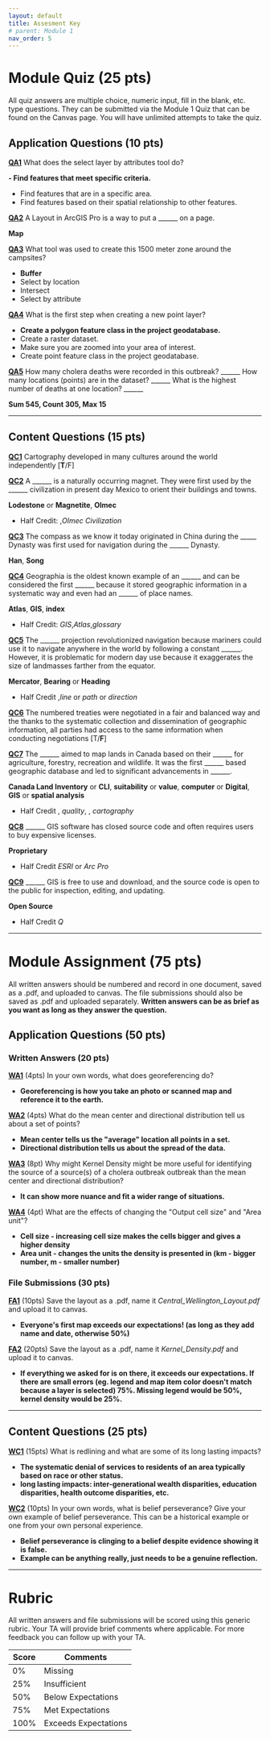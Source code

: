 ```yaml
---
layout: default
title: Assesment Key
# parent: Module 1
nav_order: 5
---
```


# Module Quiz (25 pts)

All quiz answers are multiple choice, numeric input, fill in the blank, etc. type questions.  They can be submitted via the Module 1 Quiz that can be found on the Canvas page.  You will have unlimited attempts to take the quiz.

## Application Questions (10 pts)

[**QA1**](Application_Part1.md#qa1)
What does the select layer by attributes tool do?

**- Find features that meet specific criteria.**
- Find features that are in a specific area.
- Find features based on their spatial relationship to other features.



[**QA2**](Application_Part1.md#qa2)
A Layout in ArcGIS Pro is a way to put a ______ on a page.

**Map**

[**QA3**](Application_Part1.md#qa3)
What tool was used to create this 1500 meter zone around the campsites?

- **Buffer**
- Select by location
- Intersect
- Select by attribute


[**QA4**](Application_Part1.md#qa4)
What is the first step when creating a new point layer?

- **Create a polygon feature class in the project geodatabase.**
- Create a raster dataset.
- Make sure you are zoomed into your area of interest. 
- Create point feature class in the project geodatabase.


[**QA5**](Application_Part2.md#qa5)
How many cholera deaths were recorded in this outbreak? ______ How many locations (points) are in the dataset? ______ What is the highest number of deaths at one location? ______

**Sum 545, Count 305, Max 15**


---

## Content Questions (15 pts)

[**QC1**](Content_Part1.md#qc1) 
Cartography developed in many cultures around the world independently [**T**/F]


[**QC2**](Content_Part1.md#qc2)
A ______ is a naturally occurring magnet.  They were first used by the ______ civilization in present day Mexico to orient their buildings and towns.

**Lodestone** or **Magnetite**, **Olmec**

- Half Credit: ,*Olmec Civilization*

[**QC3**](Content_Part1.md#qc3)
The compass as we know it today originated in China during the _____ Dynasty was first used for navigation during the ______ Dynasty.

**Han**, **Song**

[**QC4**](Content_Part2.md#qc4) 
Geographia is the oldest known example of an  ______ and can be considered the first ______ because it stored geographic information in a systematic way and even had an ______ of place names.

**Atlas**, **GIS**, **index**

- Half Credit: *GIS*,*Atlas*,*glossary*

[**QC5**](Content_Part2.md#qc5) 
The ______ projection revolutionized navigation because mariners could use it to navigate anywhere in the world by following a constant ______.  However, it is problematic for modern day use because it exaggerates the size of landmasses farther from the equator.  

**Mercator**, **Bearing** or **Heading**

- Half Credit ,*line* or *path* or *direction*

[**QC6**](Content_Part4.md#qc6) 
The numbered treaties were negotiated in a fair and balanced way and the thanks to the systematic collection and dissemination of geographic information, all parties had access to the same information when conducting negotiations [T/**F**]

[**QC7**](Content_Part4.md#qc7) 
The ______ aimed to map lands in Canada based on their ______ for agriculture, forestry, recreation and wildlife.  It was the first ______ based geographic database and led to significant advancements in ______.

**Canada Land Inventory** or **CLI**, **suitability** or **value**, **computer** or **Digital**, **GIS** or **spatial analysis**

- Half Credit , *quality*, , *cartography*

[**QC8**](Content_Part5.md#qc8) 
______ GIS software has closed source code and often requires users to buy expensive licenses.  

**Proprietary**

- Half Credit *ESRI* or *Arc Pro*

[**QC9**](Content_Part5.md#qc9) 
______ GIS is free to use and download, and the source code is open to the public for inspection, editing, and updating.  

**Open Source**

- Half Credit *Q*


---

# Module Assignment (75 pts)

All written answers should be numbered and record in one document, saved as a .pdf, and uploaded to canvas.  The file submissions should also be saved as .pdf and uploaded separately.  **Written answers can be as brief as you want as long as they answer the question.**

## Application Questions (50 pts)

### Written Answers (20 pts)

[**WA1**](Application_Part2.md#wa1) (4pts)
In your own words, what does georeferencing do?

- **Georeferencing is how you take an photo or scanned map and reference it to the earth.**

[**WA2**](Application_Part3.md#wa2) (4pts)
What do the mean center and directional distribution tell us about a set of points?

- **Mean center tells us the "average" location all points in a set.**
- **Directional distribution tells us about the spread of the data.**

[**WA3**](Application_Part3.md#wa3) (8pt)
Why might Kernel Density might be more useful for identifying the source of a source(s) of a cholera outbreak outbreak than the mean center and directional distribution?

- **It can show more nuance and fit a wider range of situations.**

[**WA4**](Application_Part3.md#wa4)  (4pt)
What are the effects of changing the "Output cell size" and "Area unit"?

- **Cell size - increasing cell size makes the cells bigger and gives a higher density**
- **Area unit - changes the units the density is presented in (km - bigger number, m - smaller number)**

### File Submissions (30 pts)

[**FA1**](Application_Part1.md#fa1) (10pts)
Save the layout as a .pdf, name it *Central_Wellington_Layout.pdf* and upload it to canvas.

- **Everyone's first map exceeds our expectations! (as long as they add name and date, otherwise 50%)**

[**FA2**](Application_Part4.md#fa2) (20pts)
Save the layout as a .pdf, name it *Kernel_Density.pdf* and upload it to canvas.

- **If everything we asked for is on there, it exceeds our expectations.  If there are small errors (eg. legend and map item color doesn't match because a layer is selected) 75%.  Missing legend would be 50%, kernel density would be 25%.**

---

## Content Questions (25 pts)

[**WC1**](Content.md#wc1) (15pts)
What is redlining and what are some of its long lasting impacts?

- **The systematic denial of services to residents of an area typically based on race or other status.**
- **long lasting impacts: inter-generational wealth disparities, education disparities, health outcome disparities, etc.**

[**WC2**](Content_Part3.md#wc2) (10pts)
In your own words, what is belief perseverance?  Give your own example of belief perseverance.  This can be a historical example or one from your own personal experience.

- **Belief perseverance is clinging to a belief despite evidence showing it is false.**
- **Example can be anything really, just needs to be a genuine reflection.**

---

# Rubric 

All written answers and file submissions will be scored using this generic rubric.  Your TA will provide brief comments where applicable.  For more feedback you can follow up with your TA.

|Score|Comments            |
|-----|--------------------|
| 0%  |Missing             |
| 25% |Insufficient        |
| 50% |Below Expectations  |
| 75% |Met Expectations    |
| 100%|Exceeds Expectations|
